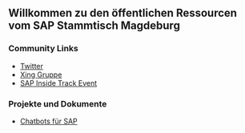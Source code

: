 ## Willkommen zu den öffentlichen Ressourcen vom SAP Stammtisch Magdeburg

### Community Links
- [Twitter](https://www.twitter.com/hashtag/sapstammtischmd)
- [Xing Gruppe](https://www.xing.com/communities/groups/sap-stammtisch-magdeburg-bb89-1104912)
- [SAP Inside Track Event](https://wiki.scn.sap.com/wiki/display/events)

### Projekte und Dokumente
- [Chatbots für SAP](https://github.com/MDJoerg/SAPStammtischMD/blob/gh-pages/chatbot-test.html) 
